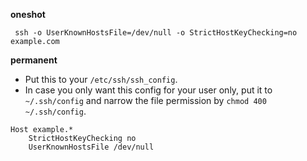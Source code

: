 **oneshot**

```shell
 ssh -o UserKnownHostsFile=/dev/null -o StrictHostKeyChecking=no example.com
```


**permanent**

- Put this to your `/etc/ssh/ssh_config`.
- In case you only want this config for your user only, put it to `~/.ssh/config` and narrow the file permission by `chmod 400 ~/.ssh/config`.

```
Host example.*
    StrictHostKeyChecking no
    UserKnownHostsFile /dev/null
```
